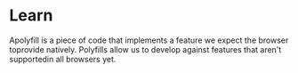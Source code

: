 # Learn

Apolyfill is a piece of code that implements a feature we expect the browser toprovide natively. Polyfills allow us to develop against features that aren't supportedin all browsers yet.
